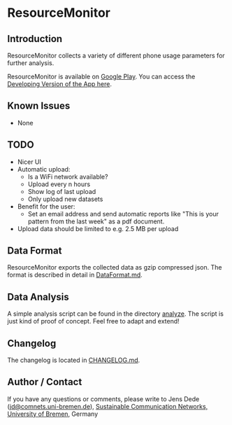 ResourceMonitor
===============

Introduction
------------

ResourceMonitor collects a variety of different phone usage parameters for
further analysis.

ResourceMonitor is available on [Google Play](https://play.google.com/store/apps/details?id=de.uni_bremen.comnets.resourcemonitor).
You can access the [Developing Version of the App here](https://play.google.com/apps/testing/de.uni_bremen.comnets.resourcemonitor).

Known Issues
------------

- None

TODO
----

- Nicer UI
- Automatic upload:
    - Is a WiFi network available?
    - Upload every n hours
    - Show log of last upload
    - Only upload new datasets
- Benefit for the user:
    - Set an email address and send automatic reports like "This is your
      pattern from the last week" as a pdf document.
- Upload data should be limited to e.g. 2.5 MB per upload

Data Format
-----------

ResourceMonitor exports the collected data as gzip compressed json. The format
is described in detail in [DataFormat.md](DataFormat.md).

Data Analysis
-------------

A simple analysis script can be found in the directory [analyze](analyze). The
script is just kind of proof of concept. Feel free to adapt and extend!

Changelog
---------

The changelog is located in [CHANGELOG.md](CHANGELOG.md).

Author / Contact
----------------

If you have any questions or comments, please write to
Jens Dede (jd@comnets.uni-bremen.de), [Sustainable Communication Networks,
University of Bremen](https://www.comnets.uni-bremen.de/), Germany
